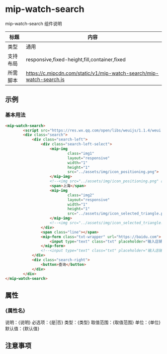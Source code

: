 # mip-watch-search

mip-watch-search 组件说明

标题|内容
----|----
类型|通用
支持布局|responsive,fixed-height,fill,container,fixed
所需脚本|https://c.mipcdn.com/static/v1/mip-watch-search/mip-watch-search.js

## 示例

### 基本用法
```html
<mip-watch-search>
        <script src="https://res.wx.qq.com/open/libs/weuijs/1.1.4/weui.min.js"></script>
        <div class="search">
            <div class="search-left">
                <div class="search-left-select">
                    <mip-img
                            class="img1"
                            layout="responsive"
                            width="1"
                            height="1"
                            src="../assets/img/icon_positioning.png">
                    </mip-img>
                    <!--<img src="../assets/img/icon_positioning.png" alt="" class="img1">-->
                    <span>上海</span>
                    <mip-img
                            class="img2"
                            layout="responsive"
                            width="1"
                            height="1"
                            src="../assets/img/icon_selected_triangle.png">
                    </mip-img>
                    <!--<img src="../assets/img/icon_selected_triangle.png" alt="" class="img2">-->
                </div>
                <span class="line"></span>
                <mip-form class="txt-wrapper" url="https://baidu.com">
                    <input type="text" class="txt" placeholder="输入店铺或区域"/>
                </mip-form>
                <!--<input type="text" class="txt" placeholder="输入店铺或区域"/>-->
            </div>
            <div class="search-right">
                <button>查询</button>
            </div>
        </div>
</mip-watch-search>
```

## 属性

### {属性名}

说明：{说明}
必选项：{是|否}
类型：{类型}
取值范围：{取值范围}
单位：{单位}
默认值：{默认值}

## 注意事项

